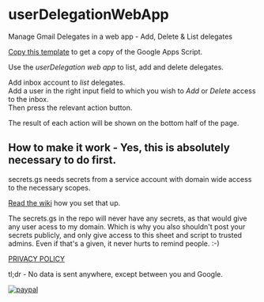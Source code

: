 # userDelegationWebApp
Manage Gmail Delegates in a web app - Add, Delete &amp; List delegates

[Copy this template](https://script.google.com/d/1VKtyhJyTBGaDZ3SAovVIUiVIM4c8SGZFlLQLDLI65gQdqQjd5frMMjem/edit) to get a copy of the Google Apps Script.

Use the _userDelegation web app_ to list, add and delete delegates.

Add inbox account to _list_ delegates.<br>
Add a user in the right input field to which you wish to _Add_ or _Delete_ access to the inbox.<br>
Then press the relevant action button.

The result of each action will be shown on the bottom half of the page.<br>

## How to make it work - Yes, this is absolutely necessary to do first.
secrets.gs needs secrets from a service account with domain wide access to the necessary scopes.

[Read the wiki](https://github.com/NoSubstitute/userDelegationWebApp/wiki) how you set that up.

The secrets.gs in the repo will never have any secrets, as that would give any user acess to my domain. Which is why you also shouldn't post your secrets publicly, and only give access to this sheet and script to trusted admins. Even if that's a given, it never hurts to remind people. :-)

[PRIVACY POLICY](https://tools.no-substitute.com/pp)

tl;dr - No data is sent anywhere, except between you and Google.

[![paypal](https://www.paypalobjects.com/en_US/i/btn/btn_donateCC_LG.gif)](https://www.paypal.me/NoSubstitute)
